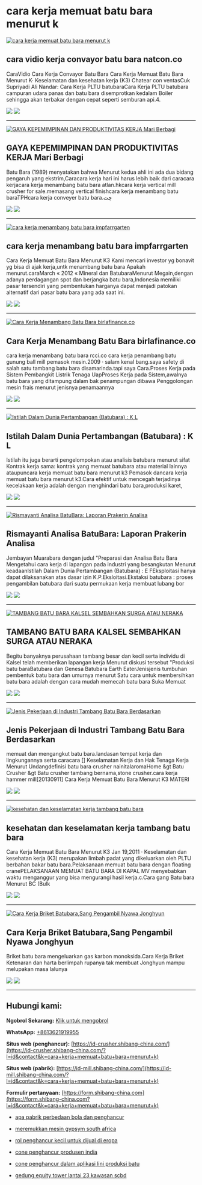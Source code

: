 # cara kerja memuat batu bara menurut k

<a href="https://swt.shibang-china.com/?l=id&img&k=cara+kerja+memuat+batu+bara+menurut+k" target="_blank">![cara kerja memuat batu bara menurut k](http://static.shibang-china.com/all-800x300/778.jpg)</a>

## cara vidio kerja convayor batu bara natcon.co
CaraVidio Cara Kerja Convayor Batu Bara Cara Kerja Memuat Batu Bara Menurut K· Keselamatan dan kesehatan kerja (K3) Chatear con ventasCuk Supriyadi Ali Nandar: Cara Kerja PLTU batubaraCara Kerja PLTU batubara campuran udara panas dan batu bara disemprotkan kedalam Boiler sehingga akan terbakar dengan cepat seperti semburan api.4.


<a href="https://whatsapp.shibangsoft.com/WhatsApp.php" target="_blank" title="WhatsApp">![](http://static.shibang-china.com/icon/whatsapp.png)</a> <a href="https://swt.shibang-china.com/?l=id&icon&k=cara+kerja+memuat+batu+bara+menurut+k" target="_blank">![](http://static.shibang-china.com/icon/chat-id.png)</a>

---

<a href="https://swt.shibang-china.com/?l=id&img&k=cara+kerja+memuat+batu+bara+menurut+k" target="_blank">![GAYA KEPEMIMPINAN DAN PRODUKTIVITAS KERJA Mari Berbagi](http://static.shibang-china.com/all-800x300/990.jpg)</a>

## GAYA KEPEMIMPINAN DAN PRODUKTIVITAS KERJA Mari Berbagi
Batu Bara (1989) menyatakan bahwa Menurut kedua ahli ini ada dua bidang pengaruh yang ekstrim,Caracara kerja hari ini harus lebih baik dari caracara kerjacara kerja menambang batu bara atlan.hkcara kerja vertical mill crusher for sale.memasang vertical finishcara kerja menambang batu baraTPHcara kerja conveyer batu bara.چت


<a href="https://whatsapp.shibangsoft.com/WhatsApp.php" target="_blank" title="WhatsApp">![](http://static.shibang-china.com/icon/whatsapp.png)</a> <a href="https://swt.shibang-china.com/?l=id&icon&k=cara+kerja+memuat+batu+bara+menurut+k" target="_blank">![](http://static.shibang-china.com/icon/chat-id.png)</a>

---

<a href="https://swt.shibang-china.com/?l=id&img&k=cara+kerja+memuat+batu+bara+menurut+k" target="_blank">![cara kerja menambang batu bara impfarrgarten](http://static.shibang-china.com/all-800x300/497.jpg)</a>

## cara kerja menambang batu bara impfarrgarten
Cara Kerja Memuat Batu Bara Menurut K3 Kami mencari investor yg bonavit yg bisa di ajak kerja,untk menambang batu bara Apakah menurut.caraMarch « 2012 « Mineral dan BatubaraMenurut Megain,dengan adanya perdagangan spot dan berjangka batu bara,Indonesia memiliki pasar tersendiri yang pembentukan harganya dapat menjadi patokan alternatif dari pasar batu bara yang ada saat ini.


<a href="https://whatsapp.shibangsoft.com/WhatsApp.php" target="_blank" title="WhatsApp">![](http://static.shibang-china.com/icon/whatsapp.png)</a> <a href="https://swt.shibang-china.com/?l=id&icon&k=cara+kerja+memuat+batu+bara+menurut+k" target="_blank">![](http://static.shibang-china.com/icon/chat-id.png)</a>

---

<a href="https://swt.shibang-china.com/?l=id&img&k=cara+kerja+memuat+batu+bara+menurut+k" target="_blank">![Cara Kerja Menambang Batu Bara birlafinance.co](http://static.shibang-china.com/all-800x300/1184.jpg)</a>

## Cara Kerja Menambang Batu Bara birlafinance.co
cara kerja menambang batu bara rcci.co cara kerja penambang batu gunung ball mill pemasok mesin.2009 · salam kenal bang.saya safety di salah satu tambang batu bara disamarinda.tapi saya Cara.Proses Kerja pada Sistem Pembangkit Listrik Tenaga UapProses Kerja pada Sistem,awalnya batu bara yang ditampung dalam bak penampungan dibawa Penggolongan mesin frais menurut jenisnya penamaannya


<a href="https://whatsapp.shibangsoft.com/WhatsApp.php" target="_blank" title="WhatsApp">![](http://static.shibang-china.com/icon/whatsapp.png)</a> <a href="https://swt.shibang-china.com/?l=id&icon&k=cara+kerja+memuat+batu+bara+menurut+k" target="_blank">![](http://static.shibang-china.com/icon/chat-id.png)</a>

---

<a href="https://swt.shibang-china.com/?l=id&img&k=cara+kerja+memuat+batu+bara+menurut+k" target="_blank">![Istilah Dalam Dunia Pertambangan (Batubara) : K L](http://static.shibang-china.com/all-800x300/278.jpg)</a>

## Istilah Dalam Dunia Pertambangan (Batubara) : K L
Istilah itu juga berarti pengelompokan atau analisis batubara menurut sifat Kontrak kerja sama: kontrak yang memuat batubara atau material lainnya ataupuncara kerja memuat batu bara menurut k3 Pemasok dancara kerja memuat batu bara menurut k3.Cara efektif untuk mencegah terjadinya kecelakaan kerja adalah dengan menghindari batu bara,produksi karet,


<a href="https://whatsapp.shibangsoft.com/WhatsApp.php" target="_blank" title="WhatsApp">![](http://static.shibang-china.com/icon/whatsapp.png)</a> <a href="https://swt.shibang-china.com/?l=id&icon&k=cara+kerja+memuat+batu+bara+menurut+k" target="_blank">![](http://static.shibang-china.com/icon/chat-id.png)</a>

---

<a href="https://swt.shibang-china.com/?l=id&img&k=cara+kerja+memuat+batu+bara+menurut+k" target="_blank">![Rismayanti Analisa BatuBara: Laporan Prakerin Analisa](http://static.shibang-china.com/all-800x300/1118.jpg)</a>

## Rismayanti Analisa BatuBara: Laporan Prakerin Analisa
Jembayan Muarabara dengan judul "Preparasi dan Analisa Batu Bara Mengetahui cara kerja di lapangan pada industri yang besangkutan Menurut keadaanIstilah Dalam Dunia Pertambangan (Batubara) : E FEksploitasi hanya dapat dilaksanakan atas dasar izin K.P.Eksloitasi.Ekstaksi batubara : proses pengambilan batubara dari suatu permukaan kerja membuat lubang bor


<a href="https://whatsapp.shibangsoft.com/WhatsApp.php" target="_blank" title="WhatsApp">![](http://static.shibang-china.com/icon/whatsapp.png)</a> <a href="https://swt.shibang-china.com/?l=id&icon&k=cara+kerja+memuat+batu+bara+menurut+k" target="_blank">![](http://static.shibang-china.com/icon/chat-id.png)</a>

---

<a href="https://swt.shibang-china.com/?l=id&img&k=cara+kerja+memuat+batu+bara+menurut+k" target="_blank">![TAMBANG BATU BARA KALSEL SEMBAHKAN SURGA ATAU NERAKA](http://static.shibang-china.com/all-800x300/1521.jpg)</a>

## TAMBANG BATU BARA KALSEL SEMBAHKAN SURGA ATAU NERAKA
Begitu banyaknya perusahaan tambang besar dan kecil serta individu di Kalsel telah memberikan lapangan kerja Menurut diskusi tersebut "Produksi batu baraBatubara dan Genesa Batubara Earth EaterJenisjenis tumbuhan pembentuk batu bara dan umurnya menurut Satu cara untuk membersihkan batu bara adalah dengan cara mudah memecah batu bara Suka Memuat


<a href="https://whatsapp.shibangsoft.com/WhatsApp.php" target="_blank" title="WhatsApp">![](http://static.shibang-china.com/icon/whatsapp.png)</a> <a href="https://swt.shibang-china.com/?l=id&icon&k=cara+kerja+memuat+batu+bara+menurut+k" target="_blank">![](http://static.shibang-china.com/icon/chat-id.png)</a>

---

<a href="https://swt.shibang-china.com/?l=id&img&k=cara+kerja+memuat+batu+bara+menurut+k" target="_blank">![Jenis Pekerjaan di Industri Tambang Batu Bara Berdasarkan](http://static.shibang-china.com/all-800x300/366.jpg)</a>

## Jenis Pekerjaan di Industri Tambang Batu Bara Berdasarkan
memuat dan mengangkut batu bara.landasan tempat kerja dan lingkungannya serta caracara [] Keselamatan Kerja dan Hak Tenaga Kerja Menurut Undangdefinisi batu bara crusher nainitalaromaHome &gt Batu Crusher &gt Batu crusher tambang bernama,stone crusher.cara kerja hammer mill[20130911] Cara Kerja Memuat Batu Bara Menurut K3 MATERI


<a href="https://whatsapp.shibangsoft.com/WhatsApp.php" target="_blank" title="WhatsApp">![](http://static.shibang-china.com/icon/whatsapp.png)</a> <a href="https://swt.shibang-china.com/?l=id&icon&k=cara+kerja+memuat+batu+bara+menurut+k" target="_blank">![](http://static.shibang-china.com/icon/chat-id.png)</a>

---

<a href="https://swt.shibang-china.com/?l=id&img&k=cara+kerja+memuat+batu+bara+menurut+k" target="_blank">![kesehatan dan keselamatan kerja tambang batu bara](http://static.shibang-china.com/all-800x300/1476.jpg)</a>

## kesehatan dan keselamatan kerja tambang batu bara
Cara Kerja Memuat Batu Bara Menurut K3 Jan 19,2011 · Keselamatan dan kesehatan kerja (K3) merupakan limbah padat yang dikeluarkan oleh PLTU berbahan bakar batu bara.Pelaksanaan memuat batu bara dengan floating cranePELAKSANAAN MEMUAT BATU BARA DI KAPAL MV menyebabkan waktu menganggur yang bisa mengurangi hasil kerja.c.Cara gang Batu bara Menurut BC (Bulk


<a href="https://whatsapp.shibangsoft.com/WhatsApp.php" target="_blank" title="WhatsApp">![](http://static.shibang-china.com/icon/whatsapp.png)</a> <a href="https://swt.shibang-china.com/?l=id&icon&k=cara+kerja+memuat+batu+bara+menurut+k" target="_blank">![](http://static.shibang-china.com/icon/chat-id.png)</a>

---

<a href="https://swt.shibang-china.com/?l=id&img&k=cara+kerja+memuat+batu+bara+menurut+k" target="_blank">![Cara Kerja Briket Batubara,Sang Pengambil Nyawa Jonghyun](http://static.shibang-china.com/all-800x300/760.jpg)</a>

## Cara Kerja Briket Batubara,Sang Pengambil Nyawa Jonghyun
Briket batu bara mengeluarkan gas karbon monoksida.Cara Kerja Briket Ketenaran dan harta berlimpah rupanya tak membuat Jonghyun mampu melupakan masa lalunya

<a href="https://whatsapp.shibangsoft.com/WhatsApp.php" target="_blank" title="WhatsApp">![](http://static.shibang-china.com/icon/whatsapp.png)</a> <a href="https://swt.shibang-china.com/?l=id&icon&k=cara+kerja+memuat+batu+bara+menurut+k" target="_blank">![](http://static.shibang-china.com/icon/chat-id.png)</a>

---
## Hubungi kami:

**Ngobrol Sekarang:** [Klik untuk mengobrol](https://swt.shibang-china.com?l=id&contact&k=cara+kerja+memuat+batu+bara+menurut+k)

**WhatsApp:**  [+8613621919955](https://whatsapp.shibangsoft.com/WhatsApp.php)

**Situs web (penghancur):** [https://id-crusher.shibang-china.com/](https://id-crusher.shibang-china.com/?l=id&contact&k=cara+kerja+memuat+batu+bara+menurut+k)

**Situs web (pabrik):** [https://id-mill.shibang-china.com/](https://id-mill.shibang-china.com/?l=id&contact&k=cara+kerja+memuat+batu+bara+menurut+k)

**Formulir pertanyaan:** [https://form.shibang-china.com](https://form.shibang-china.com?l=id&contact&k=cara+kerja+memuat+batu+bara+menurut+k)

* [apa pabrik perbedaan bola dan penghancur](../38/apa%20pabrik%20perbedaan%20bola%20dan%20penghancur.md)

* [meremukkan mesin gypsym south africa](../40/meremukkan%20mesin%20gypsym%20south%20africa.md)

* [rol penghancur kecil untuk dijual di eropa](../31/rol%20penghancur%20kecil%20untuk%20dijual%20di%20eropa.md)

* [cone penghancur produsen india](../40/cone%20penghancur%20produsen%20india.md)

* [cone penghancur dalam aplikasi lini produksi batu](../33/cone%20penghancur%20dalam%20aplikasi%20lini%20produksi%20batu.md)

* [gedung equity tower lantai 23 kawasan scbd](../38/gedung%20equity%20tower%20lantai%2023%20kawasan%20scbd.md)